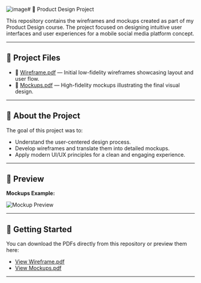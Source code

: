 ![image](https://github.com/user-attachments/assets/a89ea733-66ab-4c75-831a-ba437cab66fb)# 📱 Product Design Project

This repository contains the wireframes and mockups created as part of my Product Design course. The project focused on designing intuitive user interfaces and user experiences for a mobile social media platform concept.

---

## 📂 Project Files

- 📄 [Wireframe.pdf](./Wireframe.pdf) — Initial low-fidelity wireframes showcasing layout and user flow.
- 📄 [Mockups.pdf](./Mockups.pdf) — High-fidelity mockups illustrating the final visual design.

---

## 📌 About the Project

The goal of this project was to:

- Understand the user-centered design process.
- Develop wireframes and translate them into detailed mockups.
- Apply modern UI/UX principles for a clean and engaging experience.

---

## 📸 Preview

**Mockups Example:**

![Mockup Preview]((https://github.com/user-attachments/assets/cb2f8b6d-1ca8-406b-b0ed-50cee20b89ab)
)

---

## 🚀 Getting Started

You can download the PDFs directly from this repository or preview them here:

- [View Wireframe.pdf](./Wireframe.pdf)
- [View Mockups.pdf](./Mockups.pdf)

---

